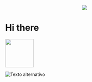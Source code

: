<p align="center">
  <a href="https://skillicons.dev">
    <img src="https://skillicons.dev/icons?i=git,kubernetes,docker,c,angular,vue,laravel" />
  </a>
</p>



# Hi there

<img src="https://github.com/ebarrera2019263/GIF.git" width="90px">






![Texto alternativo](https://remezcla.com/)
